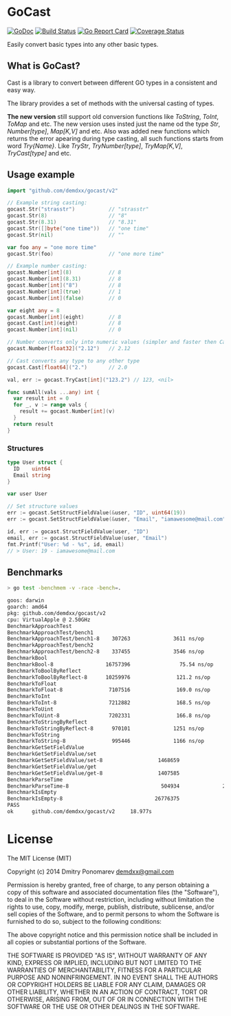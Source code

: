 GoCast
======
[![GoDoc](https://godoc.org/github.com/demdxx/gocast?status.svg)](https://godoc.org/github.com/demdxx/gocast)
[![Build Status](https://github.com/demdxx/gocast/workflows/run%20tests/badge.svg)](https://github.com/demdxx/gocast/actions?workflow=run%20tests)
[![Go Report Card](https://goreportcard.com/badge/github.com/demdxx/gocast)](https://goreportcard.com/report/github.com/demdxx/gocast)
[![Coverage Status](https://coveralls.io/repos/github/demdxx/gocast/badge.svg)](https://coveralls.io/github/demdxx/gocast)

Easily convert basic types into any other basic types.

## What is GoCast?

Cast is a library to convert between different GO types in a consistent and easy way.

The library provides a set of methods with the universal casting of types.

**The new version** still support old conversion functions like *ToString*, *ToInt*, *ToMap* and etc.
The new version uses insted just the name od the type *Str*, *Number[type]*, *Map[K,V]* and etc.
Also was added new functions which returns the error apearing during type casting,
all such functions starts from word *Try{Name}*. Like *TryStr*, *TryNumber[type]*, *TryMap[K,V]*, *TryCast[type]* and etc.

## Usage example

```go
import "github.com/demdxx/gocast/v2"

// Example string casting:
gocast.Str("strasstr")           // "strasstr"
gocast.Str(8)                    // "8"
gocast.Str(8.31)                 // "8.31"
gocast.Str([]byte("one time"))   // "one time"
gocast.Str(nil)                  // ""

var foo any = "one more time"
gocast.Str(foo)                  // "one more time"

// Example number casting:
gocast.Number[int](8)            // 8
gocast.Number[int](8.31)         // 8
gocast.Number[int]("8")          // 8
gocast.Number[int](true)         // 1
gocast.Number[int](false)        // 0

var eight any = 8
gocast.Number[int](eight)        // 8
gocast.Cast[int](eight)          // 8
gocast.Number[int](nil)          // 0

// Number converts only into numeric values (simpler and faster then Cast)
gocast.Number[float32]("2.12")   // 2.12

// Cast converts any type to any other type
gocast.Cast[float64]("2.")       // 2.0

val, err := gocast.TryCast[int]("123.2") // 123, <nil>
```

```go
func sumAll(vals ...any) int {
  var result int = 0
  for _, v := range vals {
    result += gocast.Number[int](v)
  }
  return result
}
```

### Structures

```go
type User struct {
  ID    uint64
  Email string
}

var user User

// Set structure values
err := gocast.SetStructFieldValue(&user, "ID", uint64(19))
err := gocast.SetStructFieldValue(&user, "Email", "iamawesome@mail.com")

id, err := gocast.StructFieldValue(user, "ID")
email, err := gocast.StructFieldValue(user, "Email")
fmt.Printf("User: %d - %s", id, email)
// > User: 19 - iamawesome@mail.com
```

## Benchmarks

```sh
> go test -benchmem -v -race -bench=.

goos: darwin
goarch: amd64
pkg: github.com/demdxx/gocast/v2
cpu: VirtualApple @ 2.50GHz
BenchmarkApproachTest
BenchmarkApproachTest/bench1
BenchmarkApproachTest/bench1-8    307263              3611 ns/op          0 B/op           0 allocs/op
BenchmarkApproachTest/bench2
BenchmarkApproachTest/bench2-8    337455              3546 ns/op          0 B/op           0 allocs/op
BenchmarkBool
BenchmarkBool-8                 16757396                75.54 ns/op       0 B/op           0 allocs/op
BenchmarkToBoolByReflect
BenchmarkToBoolByReflect-8      10259976               121.2 ns/op        0 B/op           0 allocs/op
BenchmarkToFloat
BenchmarkToFloat-8               7107516               169.0 ns/op        2 B/op           0 allocs/op
BenchmarkToInt
BenchmarkToInt-8                 7212882               168.5 ns/op        2 B/op           0 allocs/op
BenchmarkToUint
BenchmarkToUint-8                7202331               166.8 ns/op        2 B/op           0 allocs/op
BenchmarkToStringByReflect
BenchmarkToStringByReflect-8      970101              1251 ns/op          6 B/op           0 allocs/op
BenchmarkToString
BenchmarkToString-8               995446              1166 ns/op          6 B/op           0 allocs/op
BenchmarkGetSetFieldValue
BenchmarkGetSetFieldValue/set
BenchmarkGetSetFieldValue/set-8                  1468659               821.3 ns/op        32 B/op          2 allocs/op
BenchmarkGetSetFieldValue/get
BenchmarkGetSetFieldValue/get-8                  1407585               851.8 ns/op        48 B/op          3 allocs/op
BenchmarkParseTime
BenchmarkParseTime-8                              504934              2258 ns/op         464 B/op          5 allocs/op
BenchmarkIsEmpty
BenchmarkIsEmpty-8                              26776375                54.08 ns/op        0 B/op          0 allocs/op
PASS
ok      github.com/demdxx/gocast/v2     18.977s
```

License
=======

The MIT License (MIT)

Copyright (c) 2014 Dmitry Ponomarev <demdxx@gmail.com>

Permission is hereby granted, free of charge, to any person obtaining a copy of
this software and associated documentation files (the "Software"), to deal in
the Software without restriction, including without limitation the rights to
use, copy, modify, merge, publish, distribute, sublicense, and/or sell copies of
the Software, and to permit persons to whom the Software is furnished to do so,
subject to the following conditions:

The above copyright notice and this permission notice shall be included in all
copies or substantial portions of the Software.

THE SOFTWARE IS PROVIDED "AS IS", WITHOUT WARRANTY OF ANY KIND, EXPRESS OR
IMPLIED, INCLUDING BUT NOT LIMITED TO THE WARRANTIES OF MERCHANTABILITY, FITNESS
FOR A PARTICULAR PURPOSE AND NONINFRINGEMENT. IN NO EVENT SHALL THE AUTHORS OR
COPYRIGHT HOLDERS BE LIABLE FOR ANY CLAIM, DAMAGES OR OTHER LIABILITY, WHETHER
IN AN ACTION OF CONTRACT, TORT OR OTHERWISE, ARISING FROM, OUT OF OR IN
CONNECTION WITH THE SOFTWARE OR THE USE OR OTHER DEALINGS IN THE SOFTWARE.

